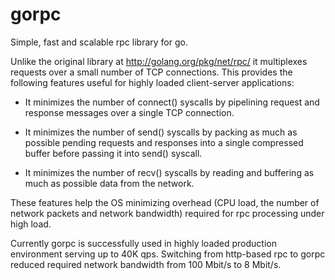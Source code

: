 gorpc
=====

Simple, fast and scalable rpc library for go.

Unlike the original library at http://golang.org/pkg/net/rpc/ it multiplexes
requests over a small number of TCP connections. This provides the following
features useful for highly loaded client-server applications:

* It minimizes the number of connect() syscalls by pipelining request
  and response messages over a single TCP connection.

* It minimizes the number of send() syscalls by packing as much
  as possible pending requests and responses into a single compressed buffer
  before passing it into send() syscall.

* It minimizes the number of recv() syscalls by reading and buffering as much
  as possible data from the network.

These features help the OS minimizing overhead (CPU load, the number of network
packets and network bandwidth) required for rpc processing under high load.

Currently gorpc is successfully used in highly loaded production environment
serving up to 40K qps. Switching from http-based rpc to gorpc reduced required
network bandwidth from 100 Mbit/s to 8 Mbit/s.
